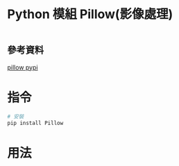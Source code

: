# Python 模組 Pillow(影像處理)

```
```

## 參考資料

[pillow pypi](https://pypi.org/project/pillow/)

# 指令

```bash
# 安裝
pip install Pillow
```

# 用法

```Python
```
